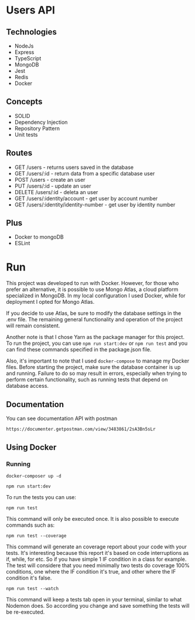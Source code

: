 # Users API

## Technologies

- NodeJs
- Express
- TypeScript
- MongoDB
- Jest
- Redis
- Docker

## Concepts

- SOLID
- Dependency Injection
- Repository Pattern
- Unit tests

## Routes

- GET /users - returns users saved in the database
- GET /users/:id - return data from a specific database user
- POST /users - create an user
- PUT /users/:id - update an user
- DELETE /users/:id - deleta an user
- GET /users/:identity/account - get user by account number
- GET /users/:identity/identity-number - get user by identity number

## Plus

- Docker to mongoDB
- ESLint

# Run

This project was developed to run with Docker. However, for those who prefer an alternative, it is possible to use Mongo Atlas, a cloud platform specialized in MongoDB. In my local configuration I used Docker, while for deployment I opted for Mongo Atlas.

If you decide to use Atlas, be sure to modify the database settings in the .env file. The remaining general functionality and operation of the project will remain consistent.

Another note is that I chose Yarn as the package manager for this project. To run the project, you can use `npm run start:dev` or `npm run test` and you can find these commands specified in the package.json file.

Also, it's important to note that I used `docker-compose` to manage my Docker files. Before starting the project, make sure the database container is up and running. Failure to do so may result in errors, especially when trying to perform certain functionality, such as running tests that depend on database access.

## Documentation

You can see documentation API with postman

`https://documenter.getpostman.com/view/3483861/2sA3Bn5sLr`

## Using Docker

### Running

`docker-composer up -d`

`npm run start:dev`

To run the tests you can use:

`npm run test`

This command will only be executed once. It is also possible to execute commands such as:

`npm run test --coverage`

This command will generate an coverage report about your code with your tests. It's interesting because this report it's based on code interruptions as if, while, for etc. So if you have simple 1 IF condition in a class for example. The test will considere that you need minimally two tests do coverage 100% conditions, one where the IF condition it's true, and other where the IF condition it's false.

`npm run test --watch`

This command will keep a tests tab open in your terminal, similar to what Nodemon does. So according you change and save something the tests will be re-executed.